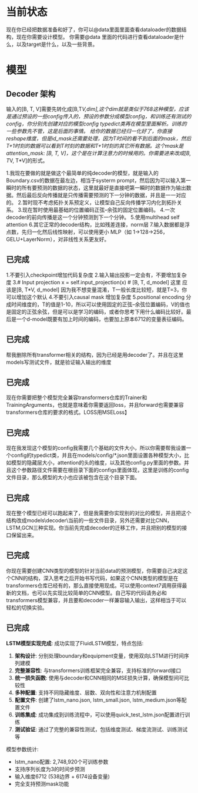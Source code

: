# 当前状态
现在你已经把数据准备和好了，你可以@data里面里面查看dataloader的数据结构，现在你需要设计模型。
你需要@data 里面的代码进行查看dataloader是什么，以及target是什么，以及一些背景。
# 模型
## Decoder 架构
输入的[B, T, V]需要先转化成[B,T*V,dim],这个dim就是类似于768这种模型，应该是通过预设的一些config传入的，预设的参数分成模型config，和训练还有测试的config，你分别先创建对应的模型config typedict类再在模型里面解析。训练的一些参数先不管，这是后面的事情。
给你的数据已经归一化好了，你直接reshape维度，但是id_mask还需要处理，因为T时间的看不到后面的mask，然后T+1时刻的数据可以看到T时刻的数据和T+1时刻的其它所有数据。这个mask是attention_mask: [B, T, V]，这个是在计算注意力的时候用的。你需要进来改成[B, T*V, T*V]的形式。

1.我现在要做的就是做这个最简单的纯decoder的模型，就是输入的Boundary.csv的数据在最左边，相当于systerm prompt，然后因为可以输入第一瞬时的所有要预测的数据的状态，这里就最好是直接吧第一瞬时的数据作为输出数据。然后最后反向传播就是只传播需要预测的下一分钟的数据，并且是一一对应的。
2.暂时现不考虑拓扑关系预定义，让模型自己反向传播学习内化到拓扑关系。
3.现在暂时使用最基础的位置编码正弦–余弦的固定位置编码。
4.一次decoder的前向传播是这一个分钟预测到下一个分钟。
5.使用multihead self attention
6.其它正常的decoder结构，比如残差连接，norm层
7.输入数据都是浮点数，先归一化然后线性映射，可以使用更小 MLP（如 1→128→256，GELU+LayerNorm），对非线性关系更友好。

## 已完成
1.不要引入checkpoint增加代码复杂度
2.输入输出投影一定会有，不要增加复杂度
3.# Input projection
        x = self.input_projection(x)  # [B, T, d_model] 这里 应该是[B, T*V, d_model]
因为我不想变量混淆，T一般长度比较短，就是T=3，你可以增加这个默认
4.不要引入causal mask 增加复杂度
5.positional encoding 分成时间维度的，T的值是1-10，所以可以使用固定的正弦–余弦位置编码，V的值也是固定的正弦余弦，但是可以是学习的编码，或者你思考下用什么编码比较好。最后是一个d-model既要有加上时间的编码，也要加上原本6712的变量表征编码。


## 已完成
帮我删除所有transformer相关的结构，因为已经是用decoder了。并且在这里models写测试文件，就是验证输入输出的维度

## 已完成
现在你需要把整个模型完全兼容transformers仓库的Trainer和TrainingArguments，也就是意味着你需要返回loss，并且forward也需要兼容transformers仓库的要求的格式。LOSS用MSELoss】

## 已完成
现在我发现这个模型的config我需要几个基础的文件大小，所以你需要帮我设置一个config的typedict类，并且在models/config/*.json里面设置各种模型大小，比如模型的隐藏层大小，attention的头的维度，以及其他config.py里面的参数。并且这个参数路径文件需要在根目录下面的configs里面体现，这里是训练的config文件目录，那么模型的大小也应该被包含在这个目录下面。

## 已完成
现在整个模型已经可以跑起来了，但是我需要你实现别的对比的模型，并且把这个结构改成models\decoder\当前的一些文件目录，另外还需要对比CNN，LSTM,GCN三种实现。你当前先完成decoder的迁移工作，并且把别的模型的接口保留出来。

## 已完成
你现在需要创建CNN类型的模型的针对当前data的预测模型，你需要自己决定这个CNN的结构，深入思考之后开始书写代码，如果这个CNN类型的模型是在transformers仓库已经有的，那么直接使用现成。可以使用context7调用获得最新的文档，也可以先实现比较简单的CNN模型。自己写的代码请务必和transformers模型兼容，并且要和decoder一样兼容输入输出，这样相当于可以轻松的切换实验。

## 已完成
**LSTM模型实现完成**: 成功实现了FluidLSTM模型，特点包括:
1. **架构设计**: 分别处理boundary和equipment变量，使用双向LSTM进行时间序列建模
2. **完整兼容性**: 与transformers训练框架完全兼容，支持标准的forward接口
3. **统一损失函数**: 使用与decoder和CNN相同的MSE损失计算，确保模型间可比较性
4. **多种配置**: 支持不同隐藏维度、层数、双向性和注意力机制配置
5. **配置文件**: 创建了lstm_nano.json, lstm_small.json, lstm_medium.json等配置文件
6. **训练集成**: 成功集成到训练流程中，可以使用quick_test_lstm.json配置进行训练
7. **测试验证**: 通过了完整的兼容性测试，包括维度测试、梯度流测试、训练测试等

模型参数统计:
- lstm_nano配置: 2,748,920个可训练参数
- 支持序列长度为3的时间步预测
- 输入维度6712 (538边界 + 6174设备变量)
- 完全支持预测mask功能